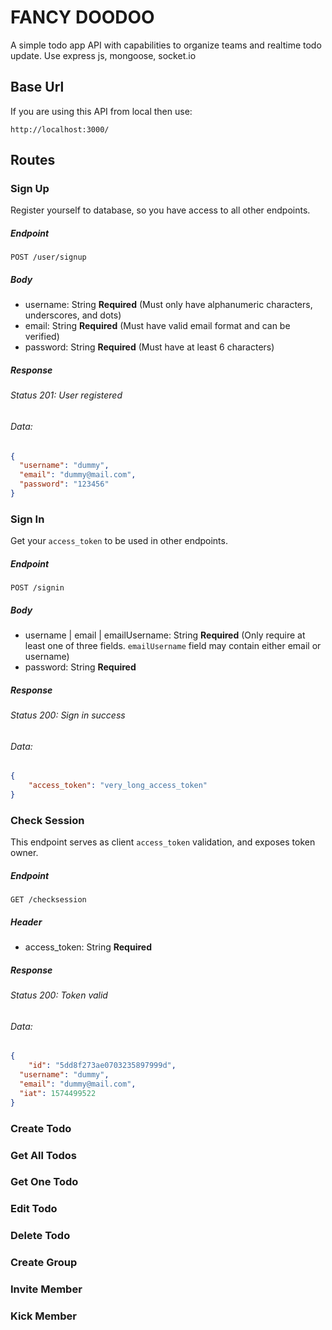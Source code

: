 # FANCY DOODOO

A simple todo app API with capabilities to organize teams and realtime todo update. Use express js, mongoose, socket.io



## Base Url

If you are using this API from local then use:

```http
http://localhost:3000/
```



## Routes

### Sign Up

Register yourself to database, so you have access to all other endpoints.

##### Endpoint

```http
POST /user/signup
```

##### Body

- username: String **Required** (Must only have alphanumeric characters, underscores, and dots)
- email: String **Required** (Must have valid email format and can be verified)
- password: String **Required** (Must have at least 6 characters)

##### Response

###### Status 201: User registered

###### Data:

```json
{
  "username": "dummy",
  "email": "dummy@mail.com",
  "password": "123456"
}
```



### Sign In

Get your `access_token` to be used in other endpoints.

##### Endpoint

```http
POST /signin
```

##### Body

- username | email | emailUsername: String **Required** (Only require at least one of three fields. `emailUsername` field may contain either email or username)
- password: String **Required**

##### Response

###### Status 200: Sign in success

###### Data:

```json
{
	"access_token": "very_long_access_token"
}
```



### Check Session

This endpoint serves as client `access_token` validation, and exposes token owner.

##### Endpoint

```http
GET /checksession
```

##### Header

- access_token: String **Required**

##### Response

###### Status 200: Token valid

###### Data:

```json
{
	"id": "5dd8f273ae0703235897999d",
  "username": "dummy",
  "email": "dummy@mail.com",
  "iat": 1574499522
}
```



### Create Todo



### Get All Todos

### Get One Todo

### Edit Todo

### Delete Todo

### Create Group

### Invite Member

### Kick Member

